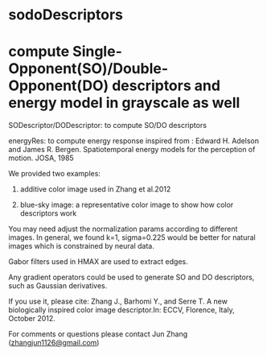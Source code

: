 sodoDescriptors
===============

compute Single-Opponent(SO)/Double-Opponent(DO) descriptors and energy model in grayscale as well
===============
SODescriptor/DODescriptor: to compute SO/DO descriptors

energyRes: to compute energy response inspired from :
Edward H. Adelson and James R. Bergen. Spatiotemporal energy models for the perception of motion. JOSA, 1985



We provided two examples:
1. additive color image used in Zhang et al.2012

2. blue-sky image:
a representative color image to show how color descriptors work

You may need adjust the normalization params according to different images.
In general, we found k=1, sigma=0.225 would be better for natural images which is constrained  by neural data.

Gabor filters used in HMAX are used to extract edges. 

Any gradient operators could be used to generate SO and DO descriptors, such as Gaussian derivatives.

If you use it, please cite:
Zhang J., Barhomi Y., and Serre T. A new biologically inspired color image descriptor.In: ECCV, Florence, Italy, October 2012. 


For comments or questions please contact Jun Zhang (zhangjun1126@gmail.com)

